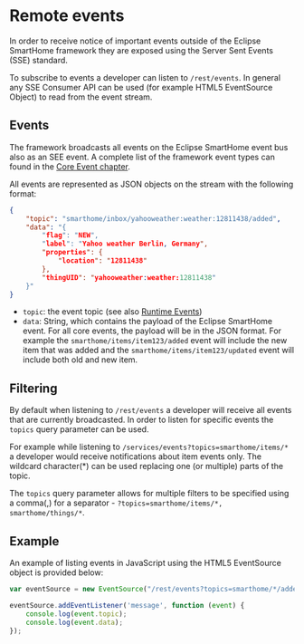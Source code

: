 # Remote events

In order to receive notice of important events outside of the Eclipse SmartHome framework they are exposed using the Server Sent Events (SSE) standard.

To subscribe to events a developer can listen to `/rest/events`. In general any SSE Consumer API can be used (for example HTML5 EventSource Object) to read from the event stream.

## Events

The framework broadcasts all events on the Eclipse SmartHome event bus also as an SEE event. A complete list of the framework event types can found in the [Core Event chapter](events.md).

All events are represented as JSON objects on the stream with the following format:

```json
{
    "topic": "smarthome/inbox/yahooweather:weather:12811438/added",
    "data": "{
        "flag": "NEW",
        "label": "Yahoo weather Berlin, Germany",
        "properties": {
            "location": "12811438"
        },
        "thingUID": "yahooweather:weather:12811438"
    }"
}
```

* `topic`: the event topic (see also [Runtime Events](events.md))
* `data`: String, which contains the payload of the Eclipse SmartHome event. For all core events, the payload will be in the JSON format. For example the `smarthome/items/item123/added` event will include the new item that was added and the `smarthome/items/item123/updated` event will include both old and new item.
  
## Filtering

By default when listening to `/rest/events` a developer will receive all events that are currently broadcasted. In order to listen for specific events the `topics` query parameter can be used.

For example while listening to `/services/events?topics=smarthome/items/*` a developer would receive notifications about item events only. The wildcard character(\*) can be used replacing one (or multiple) parts of the topic.

The `topics` query parameter allows for multiple filters to be specified using a comma(,) for a separator - `?topics=smarthome/items/*, smarthome/things/*`.

## Example

An example of listing events in JavaScript using the HTML5 EventSource object is provided below:

```js
var eventSource = new EventSource("/rest/events?topics=smarthome/*/added,smarthome/inbox/*");	

eventSource.addEventListener('message', function (event) {
    console.log(event.topic);
    console.log(event.data);		
});
```